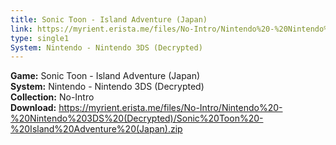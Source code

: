 ```yaml
---
title: Sonic Toon - Island Adventure (Japan)
link: https://myrient.erista.me/files/No-Intro/Nintendo%20-%20Nintendo%203DS%20(Decrypted)/Sonic%20Toon%20-%20Island%20Adventure%20(Japan).zip
type: single1
System: Nintendo - Nintendo 3DS (Decrypted)
---
```

<b>Game:</b> Sonic Toon - Island Adventure (Japan)<br>
<b>System:</b> Nintendo - Nintendo 3DS (Decrypted)<br>
<b>Collection:</b> No-Intro<br>
<b>Download:</b> https://myrient.erista.me/files/No-Intro/Nintendo%20-%20Nintendo%203DS%20(Decrypted)/Sonic%20Toon%20-%20Island%20Adventure%20(Japan).zip
